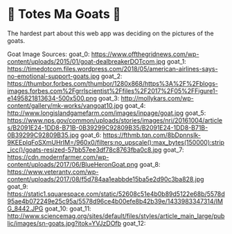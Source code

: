 # :goat: Totes Ma Goats :goat:

The hardest part about this web app was deciding on the pictures of the goats.

Goat Image Sources:
goat_0: https://www.offthegridnews.com/wp-content/uploads/2015/01/goat-dealbreakerDOTcom.jpg
goat_1: https://timedotcom.files.wordpress.com/2018/05/american-airlines-says-no-emotional-support-goats.jpg
goat_2: https://thumbor.forbes.com/thumbor/1280x868/https%3A%2F%2Fblogs-images.forbes.com%2Fgrrlscientist%2Ffiles%2F2017%2F05%2FFigure1-e1495821813634-500x500.png
goat_3: http://mollykars.com/wp-content/gallery/mk-works/vangoat10.jpg
goat_4: http://www.longislandgamefarm.com/images/inpage/goat.jpg
goat_5: https://www.nps.gov/common/uploads/stories/images/nri/20161004/articles/B2091E24-1DD8-B71B-0B39299C92809B35/B2091E24-1DD8-B71B-0B39299C92809B35.jpg
goat_6: https://fthmb.tqn.com/8bDpnnslk-9KEEplqFoSXmUHrIM=/960x0/filters:no_upscale():max_bytes(150000):strip_icc()/goats-resized-57bb57ee3df78c8763fba0c8.jpg
goat_7: https://cdn.modernfarmer.com/wp-content/uploads/2017/06/BlueHeronGoat.png
goat_8: https://www.veterantv.com/wp-content/uploads/2017/08/f5d784aa1eabbde15ba5e2d90c3ba828.jpg
goat_9: https://static1.squarespace.com/static/52608c51e4b0b89d5122e68b/5578d95ae4b072249e25c95a/5578d96ce4b00efe8b42b39e/1433983347314/IMG_8442.JPG
goat_10:
goat_11: http://www.sciencemag.org/sites/default/files/styles/article_main_large/public/images/sn-goats.jpg?itok=YVJzDOfb
goat_12: